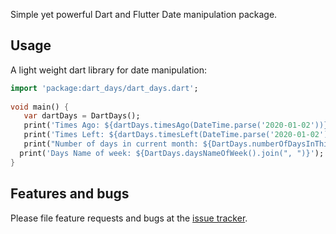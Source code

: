 Simple yet powerful Dart and Flutter Date manipulation package.

## Usage

A light weight dart library for date manipulation:

```dart
import 'package:dart_days/dart_days.dart';
       
void main() {
   var dartDays = DartDays();
   print('Times Ago: ${dartDays.timesAgo(DateTime.parse('2020-01-02'))}');
   print('Times Left: ${dartDays.timesLeft(DateTime.parse('2020-01-02'))}');
   print("Number of days in current month: ${DartDays.numberOfDaysInThisMonth()}");
  print('Days Name of week: ${DartDays.daysNameOfWeek().join(", ")}');
}

```

## Features and bugs

Please file feature requests and bugs at the [issue tracker][tracker].

[tracker]: https://github.com/Blasanka/dart_days/issues/new
